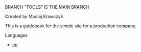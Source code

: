 BRANCH "TOOLS" IS THE MAIN BRANCH

Created by Maciej Krawczyk

This is a guidebook for the simple site for a production company.

Languages
- [en](https://github.com/MaciejKrawczyk/stelmach_production_site/tree/master/docs/en)

